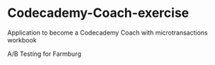 # Codecademy-Coach-exercise
Application to become a Codecademy Coach with microtransactions workbook

A/B Testing for Farmburg
